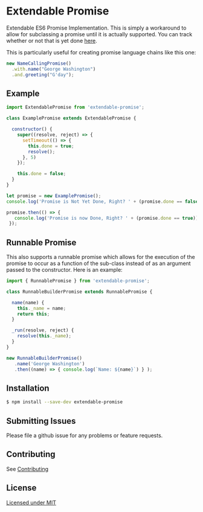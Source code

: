# Extendable Promise

Extendable ES6 Promise Implementation.  This is simply a workaround to allow for subclassing a promise until it is
actually supported. You can track whether or not that is yet done
[here](https://kangax.github.io/compat-table/es6/#Promise_is_subclassable).

This is particularly useful for creating promise language chains like this one:

```javascript
new NameCallingPromise()
  .with.name("George Washington")
  .and.greeting("G'day");
```

## Example

```javascript
import ExtendablePromise from 'extendable-promise';

class ExamplePromise extends ExtendablePromise {

  constructor() {
    super((resolve, reject) => {
      setTimeout(() => {
        this.done = true;
        resolve();
      }, 5)
    });

    this.done = false;
  }
}

let promise = new ExamplePromise();
console.log('Promise is Not Yet Done, Right? ' + (promise.done == false));

promise.then(() => {
   console.log('Promise is now Done, Right? ' + (promise.done == true));
 });
```

## Runnable Promise

This also supports a runnable promise which allows for the execution of the promise to occur as a function of the
sub-class instead of as an argument passed to the constructor. Here is an example:

```javascript
import { RunnablePromise } from 'extendable-promise';

class RunnableBuilderPromise extends RunnablePromise {

  name(name) {
    this._name = name;
    return this;
  }

  _run(resolve, reject) {
    resolve(this._name);
  }
}

new RunnableBuilderPromise()
   .name('George Washington')
   .then((name) => { console.log(`Name: ${name}`) } );
```


## Installation

```bash
$ npm install --save-dev extendable-promise
```

## Submitting Issues

Please file a github issue for any problems or feature requests.

## Contributing

See [Contributing](CONTRIBUTING.md)

## License

[Licensed under MIT](LICENSE)
